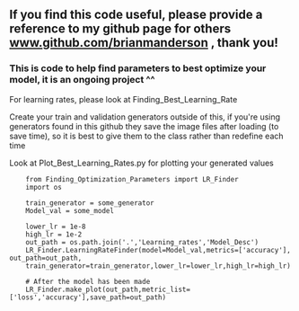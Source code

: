## If you find this code useful, please provide a reference to my github page for others www.github.com/brianmanderson , thank you!

### This is code to help find parameters to best optimize your model, it is an ongoing project ^^

For learning rates, please look at Finding_Best_Learning_Rate

Create your train and validation generators outside of this, if you're using generators found in this github they save the image files after loading (to save time), so it is best to give them to the class rather than redefine each time

Look at Plot_Best_Learning_Rates.py for plotting your generated values

        from Finding_Optimization_Parameters import LR_Finder
        import os
        
        train_generator = some_generator
        Model_val = some_model
        
        lower_lr = 1e-8
        high_lr = 1e-2
        out_path = os.path.join('.','Learning_rates','Model_Desc')
        LR_Finder.LearningRateFinder(model=Model_val,metrics=['accuracy'], out_path=out_path,
        train_generator=train_generator,lower_lr=lower_lr,high_lr=high_lr)
        
        # After the model has been made
        LR_Finder.make_plot(out_path,metric_list=['loss','accuracy'],save_path=out_path)
